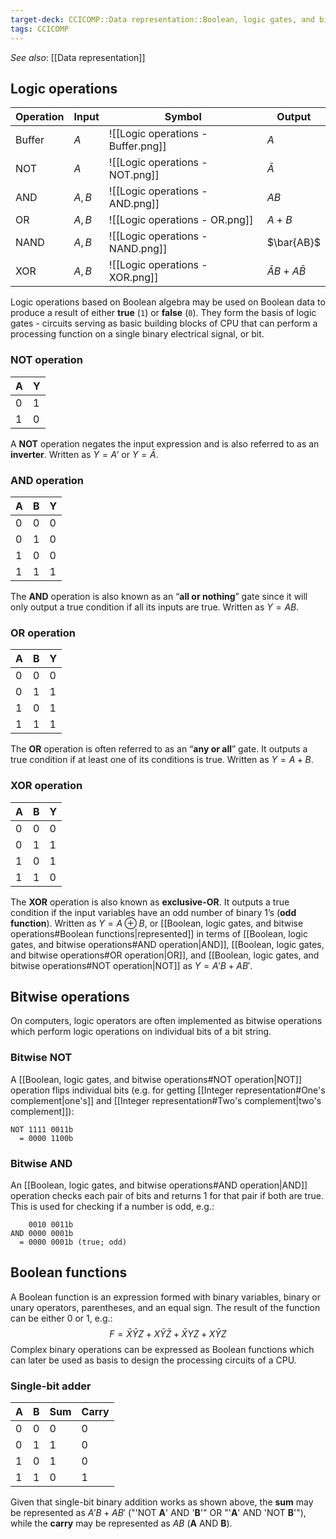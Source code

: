 ```yaml
---
target-deck: CCICOMP::Data representation::Boolean, logic gates, and bitwise operations
tags: CCICOMP
---
```


*See also*: [[Data representation]]

## Logic operations

|Operation|Input|Symbol|Output|
|---|---|---|---|
|Buffer|$A$|![[Logic operations - Buffer.png]]|$A$|
|NOT|$A$|![[Logic operations - NOT.png]]|$\bar{A}$|
|AND|$A, B$|![[Logic operations - AND.png]]|$AB$|
|OR|$A, B$|![[Logic operations - OR.png]]|$A+B$|
|NAND|$A, B$|![[Logic operations - NAND.png]]|$\bar{AB}$|
|XOR|$A, B$|![[Logic operations - XOR.png]]|$\bar{A}B + A\bar{B}$</table>|
$$
$$
Logic operations based on Boolean algebra may be used on Boolean data to produce a result of either **true** (`1`) or **false** (`0`). They form the basis of logic gates - circuits serving as basic building blocks of CPU that can perform a processing function on a single binary electrical signal, or bit.
<!--ID: 1697040470260-->

### NOT operation

|A|Y|
|---|---|
|0|1|
|1|0</table>|
$$
$$
A **NOT** operation negates the input expression and is also referred to as an **inverter**.
Written as $Y=A'$ or $Y=\bar{A}$.
<!--ID: 1697027598861-->

### AND operation

|A|B|Y|
|---|---|---|
|0|0|0|
|0|1|0|
|1|0|0|
|1|1|1</table>|
$$
$$
The **AND** operation is also known as an “**all or nothing**” gate since it will only output a true condition if all its inputs are true.
Written as $Y=AB$.
<!--ID: 1697027598867-->

### OR operation

|A|B|Y|
|---|---|---|
|0|0|0|
|0|1|1|
|1|0|1|
|1|1|1</table>|
$$
$$
The **OR** operation is often referred to as an “**any or all**” gate. It outputs a true condition if at least one of its conditions is true.
Written as $Y=A+B$.
<!--ID: 1697027598873-->

### XOR operation

|A|B|Y|
|---|---|---|
|0|0|0|
|0|1|1|
|1|0|1|
|1|1|0</table>|
$$
$$
The **XOR** operation is also known as **exclusive-OR**. It outputs a true condition if the input variables have an odd number of binary 1’s (**odd function**). 
Written as $Y=A \oplus B$, or [[Boolean, logic gates, and bitwise operations#Boolean functions|represented]] in terms of [[Boolean, logic gates, and bitwise operations#AND operation|AND]], [[Boolean, logic gates, and bitwise operations#OR operation|OR]], and [[Boolean, logic gates, and bitwise operations#NOT operation|NOT]] as $Y=A'B + AB'$.
<!--ID: 1697027598879-->

## Bitwise operations

On computers, logic operators are often implemented as bitwise operations which perform logic operations on individual bits of a bit string.
<!--ID: 1697027598885-->

### Bitwise NOT

A [[Boolean, logic gates, and bitwise operations#NOT operation|NOT]] operation flips individual bits (e.g. for getting [[Integer representation#One's complement|one's]] and [[Integer representation#Two's complement|two's complement]]):
```
NOT 1111 0011b
  = 0000 1100b
```
<!--ID: 1697027598889-->

### Bitwise AND

An [[Boolean, logic gates, and bitwise operations#AND operation|AND]] operation checks each pair of bits and returns 1 for that pair if both are true. This is used for checking if a number is odd, e.g.:
```
    0010 0011b
AND 0000 0001b
  = 0000 0001b (true; odd)
```
<!--ID: 1697027598892-->

## Boolean functions

A Boolean function is an expression formed with binary variables, binary or unary operators, parentheses, and an equal sign. The result of the function can be either 0 or 1, e.g.:
$$
F = \bar{X}\bar{Y}Z + X\bar{Y}\bar{Z} + \bar{X}YZ + X\bar{Y}Z
$$
Complex binary operations can be expressed as Boolean functions which can later be used as basis to design the processing circuits of a CPU.
<!--ID: 1697027598897-->

### Single-bit adder

|A|B|Sum|Carry|
|---|---|---|---|
|0|0|0|0|
|0|1|1|0|
|1|0|1|0|
|1|1|0|1</table>|
$$
$$
Given that single-bit binary addition works as shown above, the **sum** may be represented as $A'B+AB'$ ("'NOT **A**' AND '**B**'" OR "'**A**' AND 'NOT **B**'"), while the **carry** may be represented as  $AB$ (**A** AND **B**).
<!--ID: 1697027598902-->